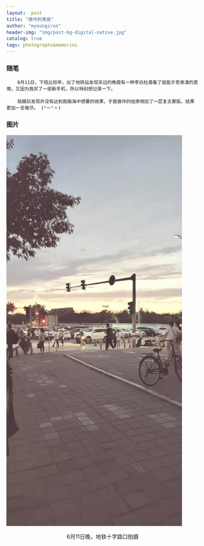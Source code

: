 ```yaml
---
layout:  post 
title: "做作的黄昏" 
author: "myoungiron"
header-img: "img/post-bg-digital-native.jpg"
catalog: true
tags: photographs&memories
---
```

### 随笔
        6月11日，下班比较早，出了地铁站发现天边的晚霞有一种李白杜甫看了就能才思泉涌的意境，又因为我买了一部新手机，所以特别想记录一下。

        拍摄后发现并没有达到我脑海中想要的效果，于是做作的给原相加了一层复古蒙版，结果更加一言难尽。 (°ー°〃)


### 图片
![](/img/photo/one_phone_20210611.jpg)
<center>6月11日晚，地铁十字路口拍摄</center>